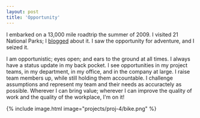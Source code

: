 ```yaml
---
layout: post
title: 'Opportunity'
---
```


I embarked on a 13,000 mile roadtrip the summer of 2009.  I visited 21 National Parks; I <a href='http://alisondemperio.blogspot.com' target='_blank'>blogged</a> about it.  I saw the opportunity for adventure, and I seized it.

I am opportunistic; eyes open; and ears to the ground at all times.  I always have a status update in my back pocket.  I see opportunities in my project teams, in my department, in my office, and in the company at large.  I raise team members up, while still holding them accountable.  I challenge assumptions and represent my team and their needs as accuractely as possible.  Wherever I can bring value; wherever I can improve the quality of work and the quality of the workplace, I'm on it!  

{% include image.html image="projects/proj-4/bike.png" %}
